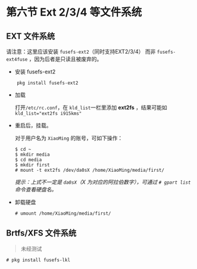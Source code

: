# 第六节 Ext 2/3/4 等文件系统

## EXT 文件系统

请注意：这里应该安装 `fusefs-ext2`（同时支持EXT2/3/4） 而非 `fusefs-ext4fuse` ，因为后者是只读且被废弃的。

-   安装 fusefs-ext2

```
    pkg install fusefs-ext2
```

-   加载

    打开`/etc/rc.conf`，在 `kld_list`一栏里添加 **ext2fs** ，结果可能如 `kld_list="ext2fs i915kms"`
    
-   重启后，挂载。

    对于用户名为 `XiaoMing` 的账号，可如下操作：

    ```
    $ cd ~
    $ mkdir media
    $ cd media
    $ mkdir first
    # mount -t ext2fs /dev/da0sX /home/XiaoMing/media/first/
    ```

    _提示：上式不一定是 `da0sX`（X 为对应的阿拉伯数字），可通过 `# gpart list` 命令查看硬盘名。_
    
-   卸载硬盘

    `# umount /home/XiaoMing/media/first/`

## Brtfs/XFS 文件系统

>未经测试

```
# pkg install fusefs-lkl
```
